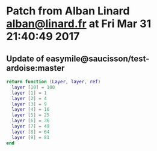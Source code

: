 # Patch from Alban Linard <alban@linard.fr> at Fri Mar 31 21:40:49 2017

## Update of easymile@saucisson/test-ardoise:master

```lua
return function (Layer, layer, ref)
  layer [10] = 100
  layer [1] = 1
  layer [2] = 4
  layer [3] = 9
  layer [4] = 16
  layer [5] = 25
  layer [6] = 36
  layer [7] = 49
  layer [8] = 64
  layer [9] = 81
end
```

